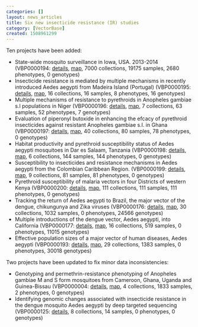 ```yaml
---
categories: []
layout: news_articles
title: Six new insecticide resistance (IR) studies
category: [VectorBase]
created: 1508961299
---
```

<p>
Ten projects have been added:<br/>
<ul>
<li>State-wide mosquito surveillance in Iowa, USA. 2013-2014 (VBP0000194: <a href="/popbio/project?id=VBP0000194">details</a>, <a href="/popbio/map/?projectID=VBP0000194&view=abnd">map</a>, 7000 collections, 19175 samples, 2680 phenotypes, 0 genotypes)</li>
<li>Insecticide resistance is mediated by multiple mechanisms in recently introduced Aedes aegypti from Madeira Island (Portugal) (VBP0000195: <a href="/popbio/project?id=VBP0000195">details</a>, <a href="/popbio/map/?projectID=VBP0000195">map</a>, 16 collections, 16 samples, 8 phenotypes, 16 genotypes)</li>
<li>Multiple mechanisms of resistance to pyrethroids in Anopheles gambiae s.l populations in Niger (VBP0000196: <a href="/popbio/project?id=VBP0000196">details</a>, <a href="/popbio/map/?projectID=VBP0000196">map</a>, 7 collections, 63 samples, 52 phenotypes, 7 genotypes)</li>
<li>Evaluation of piperonyl butoxide in enhancing the efcacy of pyrethroid insecticides against resistant Anopheles gambiae s.l. in Ghana (VBP0000197: <a href="/popbio/project?id=VBP0000197">details</a>, <a href="/popbio/map/?projectID=VBP0000197">map</a>, 40 collections, 80 samples, 78 phenotypes, 0 genotypes)</li>
<li>Habitat productivity and pyrethroid susceptibility status of Aedes aegypti mosquitoes in Dar es Salaam, Tanzania (VBP0000198: <a href="/popbio/project?id=VBP0000198">details</a>, <a href="/popbio/map/?projectID=VBP0000198">map</a>, 6 collections, 144 samples, 144 phenotypes, 0 genotypes)</li>
<li>Susceptibility to insecticides and resistance mechanisms in Aedes aegypti from the Colombian Caribbean Region. (VBP0000199: <a href="/popbio/project?id=VBP0000199">details</a>, <a href="/popbio/map/?projectID=VBP0000199">map</a>, 9 collections, 81 samples, 81 phenotypes, 0 genotypes)</li>
<li>Pyrethroid susceptibility of malaria vectors in four Districts of western Kenya (VBP0000200: <a href="/popbio/project?id=VBP0000200">details</a>, <a href="/popbio/map/?projectID=VBP0000200">map</a>, 111 collections, 111 samples, 111 phenotypes, 0 genotypes)</li>
<li>Tracking the return of Aedes aegypti to Brazil, the major vector of the dengue, chikungunya and Zika viruses (VBP0000176: <a href="/popbio/project?id=VBP0000176">details</a>, <a href="/popbio/map/?projectID=VBP0000176">map</a>, 30 collections, 1032 samples, 0 phenotypes, 24566 genotypes)</li>
<li>Multiple introductions of the dengue vector, Aedes aegypti, into California (VBP0000177: <a href="/popbio/project?id=VBP0000177">details</a>, <a href="/popbio/map/?projectID=VBP0000177">map</a>, 16 collections, 519 samples, 0 phenotypes, 11015 genotypes)</li>
<li>Effective population sizes of a major vector of human diseases, Aedes aegypti (VBP0000193: <a href="/popbio/project?id=VBP0000193">details</a>, <a href="/popbio/map/?projectID=VBP0000193">map</a>, 29 collections, 1383 samples, 0 phenotypes, 30018 genotypes)</li>
</ul>
Two projects have been updated to fix minor data inconsistencies:<br/>
<ul>
<li>Genotyping and permethrin-resistance phenotyping of Anopheles gambiae M and S form mosquitoes from Cameroon, Ghana, Uganda and Guinea-Bissau (VBP0000004: <a href="/popbio/project?id=VBP0000004">details</a>, <a href="/popbio/map/?projectID=VBP0000004">map</a>, 4 collections, 1833 samples, 2 phenotypes, 0 genotypes)</li>
<li>Identifying genomic changes associated with insecticide resistance in the dengue mosquito Aedes aegypti by deep targeted sequencing (VBP0000125: <a href="/popbio/project?id=VBP0000125">details</a>, 8 collections, 14 samples, 0 phenotypes, 0 genotypes)</li>
</ul>
